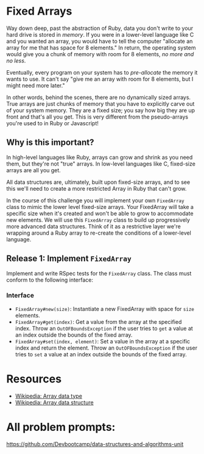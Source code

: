 # Fixed Arrays

Way down deep, past the abstraction of Ruby, data you don't write to your hard drive is stored in _memory_. If you were in a lower-level language like C and you wanted an array, you would have to tell the computer "allocate an array for me that has space for 8 elements." In return, the operating system would give you a chunk of memory with room for 8 elements, _no more and no less_.

Eventually, every program on your system has to _pre-allocate_ the memory it wants to use. It can't say "give me an array with room for 8 elements, but I might need more later."

In other words, behind the scenes, there are no dynamically sized arrays. True arrays are just chunks of memory that you have to explicitly carve out of your system memory. They are a fixed size; you say how big they are up front and that's all you get. This is very different from the pseudo-arrays you're used to in Ruby or Javascript!

## Why is this important?

In high-level languages like Ruby, arrays can grow and shrink as you need them, but they're not "true" arrays. In low-level languages like C, fixed-size arrays are all you get.

All data structures are, ultimately, built upon fixed-size arrays, and to see this we'll need to create a more restricted Array in Ruby that can't grow.

In the course of this challenge you will implement your own `FixedArray` class to mimic the lower level fixed-size arrays. Your FixedArray will take a specific size when it's created and won't be able to grow to accommodate new elements. We will use this `FixedArray` class to build up progressively more advanced data structures. Think of it as a restrictive layer we're wrapping around a Ruby array to re-create the conditions of a lower-level language.

## Release 1: Implement `FixedArray`

Implement and write RSpec tests for the `FixedArray` class. The class must conform to the following interface:

### Interface
- `FixedArray#new(size)`: Instantiate a new FixedArray with space for `size` elements.
- `FixedArray#get(index)`: Get a value from the array at the specified index. Throw an `OutOFBoundsException` if the user tries to `get` a value at an index outside the bounds of the fixed array.
- `FixedArray#set(index, element)`: Set a value in the array at a specific index and return the element. Throw an `OutOFBoundsException` if the user tries to `set` a value at an index outside the bounds of the fixed array.

# Resources

* [Wikipedia: Array data type](http://en.wikipedia.org/wiki/Array_data_type#Abstract_arrays)
* [Wikipedia: Array data structure](http://en.wikipedia.org/wiki/Array_data_structure)

# All problem prompts:

https://github.com/Devbootcamp/data-structures-and-algorithms-unit
